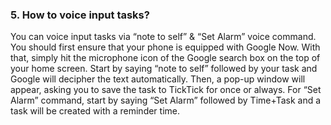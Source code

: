 ### 5. How to voice input tasks?
You can voice input tasks via “note to self” & “Set Alarm” voice command. You should first ensure that your phone is equipped with Google Now. With that, simply hit the microphone icon of the Google search box on the top of your home screen. Start by saying “note to self” followed by your task and Google will decipher the text automatically. Then, a pop-up window will appear, asking you to save the task to TickTick for once or always.
For “Set Alarm” command, start by saying “Set Alarm” followed by Time+Task and a task will be created with a reminder time.
